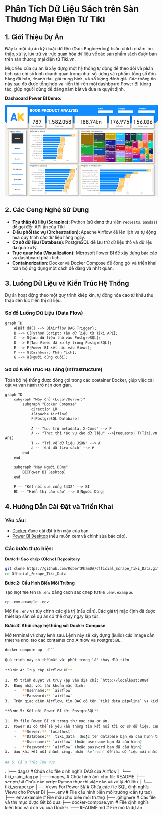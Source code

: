 # Phân Tích Dữ Liệu Sách trên Sàn Thương Mại Điện Tử Tiki

## 1. Giới Thiệu Dự Án

Đây là một dự án kỹ thuật dữ liệu (Data Engineering) hoàn chỉnh nhằm thu thập, xử lý, lưu trữ và trực quan hóa dữ liệu về các sản phẩm sách được bán trên sàn thương mại điện tử Tiki.vn.

Mục tiêu của dự án là xây dựng một hệ thống tự động để theo dõi và phân tích các chỉ số kinh doanh quan trọng như: số lượng sản phẩm, tổng số đơn hàng đã bán, doanh thu, giá trung bình, và số lượng đánh giá. Các thông tin này sau đó được tổng hợp và hiển thị trên một dashboard Power BI tương tác, giúp người dùng dễ dàng nắm bắt và đưa ra quyết định.

**Dashboard Power BI Demo:**

![alt text](Images/demo.png)

## 2. Các Công Nghệ Sử Dụng

- **Thu thập dữ liệu (Scraping):** Python (sử dụng thư viện `requests`, `pandas`) để gọi đến API ẩn của Tiki.
- **Điều phối tác vụ (Orchestration):** Apache Airflow để lên lịch và tự động hóa quy trình cào dữ liệu hàng ngày.
- **Cơ sở dữ liệu (Database):** PostgreSQL để lưu trữ dữ liệu thô và dữ liệu đã qua xử lý.
- **Trực quan hóa (Visualization):** Microsoft Power BI để xây dựng báo cáo và dashboard phân tích.
- **Containerization:** Docker và Docker Compose để đóng gói và triển khai toàn bộ ứng dụng một cách dễ dàng và nhất quán.

## 3. Luồng Dữ Liệu và Kiến Trúc Hệ Thống

Dự án hoạt động theo một quy trình khép kín, tự động hóa cao từ khâu thu thập đến lúc hiển thị dữ liệu.

### Sơ đồ Luồng Dữ Liệu (Data Flow)

```mermaid
graph TD
    A[Bắt đầu] --> B{Airflow DAG Trigger};
    B --> C[Python Script: Cào dữ liệu từ Tiki API];
    C --> D{Lưu dữ liệu thô vào PostgreSQL};
    D --> E[Tạo Views đã xử lý trong PostgreSQL];
    E --> F[Power BI kết nối vào Views];
    F --> G[Dashboard Phân Tích];
    G --> H[Người dùng cuối];
```

### Sơ đồ Kiến Trúc Hạ Tầng (Infrastructure)

Toàn bộ hệ thống được đóng gói trong các container Docker, giúp việc cài đặt và vận hành trở nên đơn giản.

```mermaid
graph TD
    subgraph "Máy Chủ (Local/Server)"
        subgraph "Docker Compose"
            direction LR
            A[Apache Airflow]
            P[PostgreSQL Database]

            A -- "Lưu trữ metadata, X-Coms" --> P
            A -- "Thực thi tác vụ cào dữ liệu" -->|requests| T(Tiki.vn API)
            T -- "Trả về dữ liệu JSON" --> A
            A -- "Ghi dữ liệu sách" --> P
        end
    end

    subgraph "Máy Người Dùng"
        BI[Power BI Desktop]
    end

    P -- "Kết nối qua cổng 5432" --> BI
    BI -- "Hiển thị báo cáo" --> U[Người Dùng]
```

## 4. Hướng Dẫn Cài Đặt và Triển Khai

### Yêu cầu:
- [Docker](https://www.docker.com/products/docker-desktop/) được cài đặt trên máy của bạn.
- [Power BI Desktop](https://powerbi.microsoft.com/en-us/desktop/) (nếu muốn xem và chỉnh sửa báo cáo).

### Các bước thực hiện:

**Bước 1: Sao chép (Clone) Repository**
```bash
git clone https://github.com/RobertPhamDA/Official_Scrape_Tiki_Data.git
cd Official_Scrape_Tiki_Data
```

**Bước 2: Cấu hình Biến Môi Trường**

Tạo một file tên là `.env` bằng cách sao chép từ file `.env.example`.
```bash
cp .env.example .env
```
Mở file `.env` và tùy chỉnh các giá trị (nếu cần). Các giá trị mặc định đã được thiết lập sẵn để dự án có thể chạy ngay lập tức.

**Bước 3: Khởi chạy hệ thống với Docker Compose**

Mở terminal và chạy lệnh sau. Lệnh này sẽ xây dựng (build) các image cần thiết và khởi tạo các container cho Airflow và PostgreSQL.
```bash
docker-compose up -d```

Quá trình này có thể mất vài phút trong lần chạy đầu tiên.

**Bước 4: Truy cập Airflow UI**

1.  Mở trình duyệt và truy cập vào địa chỉ: `http://localhost:8080`
2.  Đăng nhập với tài khoản mặc định:
    -   **Username:** `airflow`
    -   **Password:** `airflow`
3.  Trên giao diện Airflow, tìm DAG có tên `tiki_data_pipeline` và kích hoạt nó (Un-pause) để bắt đầu chạy quy trình cào dữ liệu đầu tiên.

**Bước 5: Kết nối Power BI tới PostgreSQL**

1.  Mở file Power BI có trong thư mục của dự án.
2.  Power BI có thể sẽ yêu cầu thông tin kết nối tới cơ sở dữ liệu. Cung cấp các thông tin sau:
    -   **Server:** `localhost`
    -   **Database:** `tiki_data` (hoặc tên database bạn đã cấu hình trong file `.env`)
    -   **Username:** `airflow` (hoặc username bạn đã cấu hình)
    -   **Password:** `airflow` (hoặc password bạn đã cấu hình)
3.  Sau khi kết nối thành công, nhấn "Refresh" để tải dữ liệu mới nhất từ database về và xem báo cáo.

## 5. Cấu Trúc Thư Mục

```
.
├── dags/                  # Chứa các file định nghĩa DAG của Airflow
│   └── tiki_main_dag.py
├── images/                # Chứa hình ảnh cho file README
├── scripts/               # Chứa các script Python thực thi việc cào và xử lý dữ liệu
│   └── tiki_scraper.py
├── Views For Power BI/    # Chứa các file SQL định nghĩa Views cho Power BI
├── .env                   # File cấu hình biến môi trường (cần tự tạo)
├── .env.example           # File mẫu cho biến môi trường
├── .gitignore             # Các file và thư mục được Git bỏ qua
├── docker-compose.yml     # File định nghĩa kiến trúc và dịch vụ của Docker
└── README.md              # File mô tả dự án
```